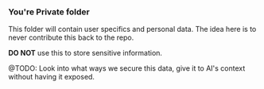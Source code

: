 ### You're Private folder

This folder will contain user specifics and personal data. The idea here is to never contribute this back to the repo.

**DO NOT** use this to store sensitive information.

@TODO: Look into what ways we secure this data, give it to AI's context without having it exposed.
